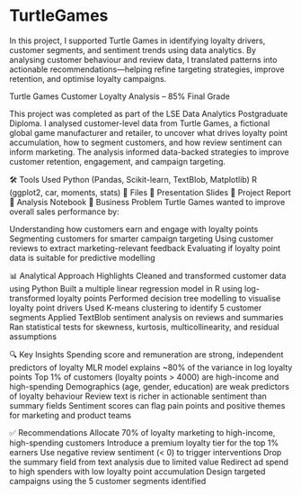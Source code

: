 # TurtleGames
In this project, I supported Turtle Games in identifying loyalty drivers, customer segments, and sentiment trends using data analytics. By analysing customer behaviour and review data, I translated patterns into actionable recommendations—helping refine targeting strategies, improve retention, and optimise loyalty campaigns.

Turtle Games Customer Loyalty Analysis – 85% Final Grade

This project was completed as part of the LSE Data Analytics Postgraduate Diploma. I analysed customer-level data from Turtle Games, a fictional global game manufacturer and retailer, to uncover what drives loyalty point accumulation, how to segment customers, and how review sentiment can inform marketing. The analysis informed data-backed strategies to improve customer retention, engagement, and campaign targeting.

🛠️ Tools Used
Python (Pandas, Scikit-learn, TextBlob, Matplotlib)
R (ggplot2, car, moments, stats)
📁 Files
📘 Presentation Slides
📄 Project Report
📓 Analysis Notebook
🧠 Business Problem
Turtle Games wanted to improve overall sales performance by:

Understanding how customers earn and engage with loyalty points
Segmenting customers for smarter campaign targeting
Using customer reviews to extract marketing-relevant feedback
Evaluating if loyalty point data is suitable for predictive modelling

📊 Analytical Approach Highlights
Cleaned and transformed customer data using Python
Built a multiple linear regression model in R using log-transformed loyalty points
Performed decision tree modelling to visualise loyalty point drivers
Used K-means clustering to identify 5 customer segments
Applied TextBlob sentiment analysis on reviews and summaries
Ran statistical tests for skewness, kurtosis, multicollinearity, and residual assumptions

🔍 Key Insights
Spending score and remuneration are strong, independent predictors of loyalty
MLR model explains ~80% of the variance in log loyalty points
Top 1% of customers (loyalty points > 4000) are high-income and high-spending
Demographics (age, gender, education) are weak predictors of loyalty behaviour
Review text is richer in actionable sentiment than summary fields
Sentiment scores can flag pain points and positive themes for marketing and product teams

✅ Recommendations
Allocate 70% of loyalty marketing to high-income, high-spending customers
Introduce a premium loyalty tier for the top 1% earners
Use negative review sentiment (< 0) to trigger interventions
Drop the summary field from text analysis due to limited value
Redirect ad spend to high spenders with low loyalty point accumulation
Design targeted campaigns using the 5 customer segments identified
